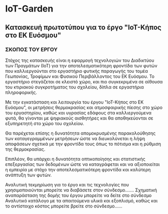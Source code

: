 # IoT-Garden
## Κατασκευή πρωτοτύπου για το έργο "ΙοΤ-Κήπος στο ΕΚ Ευόσμου"

### ΣΚΟΠΟΣ ΤΟΥ ΕΡΓΟΥ

Στόχος της κατασκευής είναι η εφαρμογή τεχνολογιών του Διαδικτύου των Πραγμάτων (ΙοΤ) για την αποτελεσματικότερη φροντίδα των φυτών που καλλιεργούνται στο εργαστήριο φυτικής παραγωγής του τομέα Γεωπονίας, Τροφίμων και Φυσικού Περιβάλλοντος του ΕΚ Ευόσμου.
Το εργαστήριο στεγάζεται σε κλειστό χώρο, και πιο συγκεκριμένα σε αίθουσα του κτιριακού συγκροτήματος του σχολείου, δίπλα σε εργαστήρια πληροφορικής. 

Με την εγκατάσταση και λειτουργία του έργου "ΙοΤ-Κήπος στο ΕΚ  Ευόσμου", οι μετρήσεις θερμοκρασίας και ατμοσφαιρικής πίεσης στο χώρο του εργαστηρίου, καθώς και υγρασίας εδάφους στα καλλιεργούμενα φυτά, θα γίνονται με ψηφιακούς αισθητήρες και θα αποθηκεύονται σε εξυπηρετητή στο χώρο του σχολείου.

Θα παρέχεται επίσης η δυνατότητα απομοκρυσμένης παρακολούθησης των καταγεγραμμένων μετρήσεων ώστε να διευκολύνεται η λήψη αποφάσεων σχετικά με την φροντίδα τους όπως το πότισμα και η ρύθμιση της θερμοκρασίας. 

Επιπλέον, θα υπάρχει η δυνατότητα οπτικοποίησης και στατιστικής επεξεργασίας των δεδομένων ώστε να καταγράφεται και να αξιοποιείται η εμπειρία με στόχο την αποτελεσματικότερη φροντίδα και καλύτερη ανάπτυξη των φυτών.

Αναλυτική τεκμηρίωση για το έργο και τις τεχνολογίες που χρησιμοποιούνται μπορείτε να διαβάσετε στον σύνδεσμο.......
Σχηματική αναπαράσταση της δομής του έργου μπορείτε να δείτε στο σύνδεσμο
Αναλυτικό κατάλογο με τα απαιτούμενα υλικά και εξοπλισμό, καθώς και το αντίστοιχο κόστος μπορείτε βρείτε στο σύνδεσμο......
